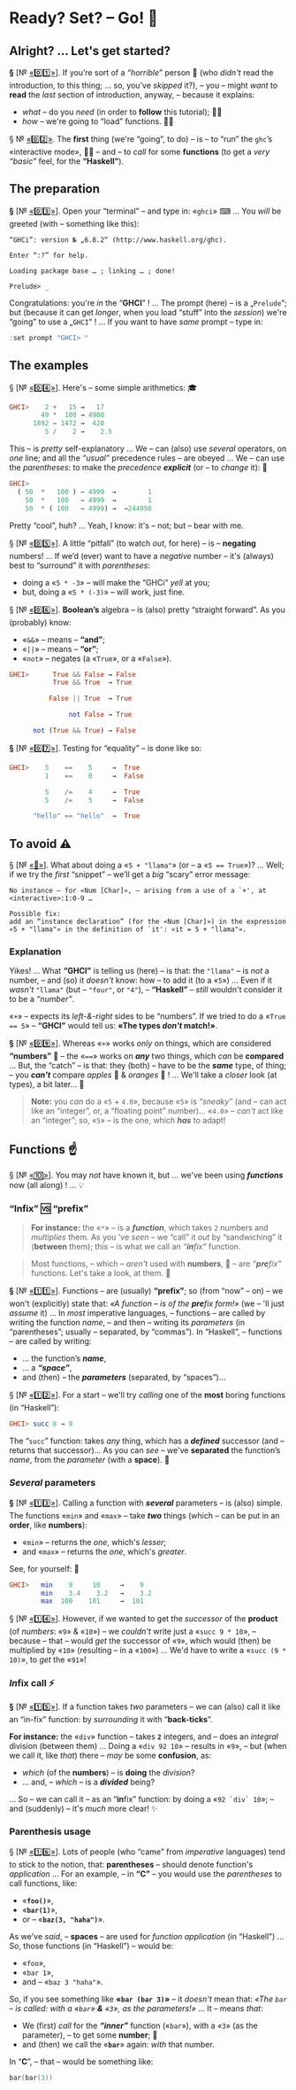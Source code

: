 # Ready? Set? – Go! 🏁

## Alright? … Let's get started?

**§** [№ <a id="1" href="#1">«0️⃣1️⃣»</a>]. If you’re sort of a _“horrible”_ person 👻 (who *didn't* read the introduction, to this thing; … so, you’ve *skipped* it?), – you – might *want* to **read** the *last* section of introduction, anyway, – because it explains: 
- *what* – do you *need* (in order to **follow** this tutorial); 🛒🤿
- *how* – we're going to “load” functions. 🔬🤏

§ № <a id="2" href="#2">«0️⃣2️⃣»</a>. The **first** thing (we're “going”, to do) – is – to “run” the `ghc`’s «interactive mode», 🏃‍♂️ – and – to *call* for some **functions** (to get a *very* _“basic”_ feel, for the __“Haskell”__). 

## The preparation 

**§** [№ <a id="3" href="#3">«0️⃣3️⃣»</a>]. Open your “terminal” – and type in: «`ghci`» ⌨ … You *will* be greeted (with – something like this): 

```text
“GHCi”: version № „6.8.2“ (http://www.haskell.org/ghc). 

Enter “:?” for help.

Loading package base … ; linking … ; done!  

Prelude> _
```
Congratulations: you're *in* the “__GHCI__” ! … The prompt (here) – is a „`Prelude`“; but (because it can get *longer*, when you load “stuff” into the *session*) we're “going” to use a „`GHCI`“ ! … If you want to have *same* prompt – type in: 

```Haskell
:set prompt "GHCI> "
```
## The examples

§ [№ <a id="4" href="#4">«0️⃣4️⃣»</a>]. Here's – some simple arithmetics: 🎓

```Haskell
GHCI>    2 +   15 →   17 
        49 *  100 → 4900  
      1892 − 1472 →  420  
         5 /    2 →    2.5  
```

This – is *pretty* self-explanatory … We – can (also) use *several* operators, on *one* line; and all the *“usual”* precedence rules – are obeyed … We – can use the *parentheses*: to make the *precedence* *__explicit__* (or – to *change* it): 🔢

```Haskell
GHCI>  
  ( 50  *   100 ) − 4999  →        1  
    50  *   100   − 4999  →        1  
    50  * ( 100   − 4999) →  −244950  
```

Pretty “cool”, huh? … Yeah, I know: it's – not; but – bear with me. 

§ [№ <a id="5" href="#5">«0️⃣5️⃣»</a>]. A little “pitfall” (to watch *out*, for here) – is – **negating** numbers! … If we’d (ever) want to have a *negative* number – it's (always) best to “surround” it with *parentheses*: 
- doing a «`5 * -3`» – will make the “GHCi” *yell* at you;
- but, doing a «`5 * (-3)`» – will work, just fine. 

§ [№ <a id="6" href="#6">«0️⃣6️⃣»</a>]. **Boolean’s** algebra – is (also) pretty “straight forward”. As you (probably) know: 
- «`&&`» – means – **“and”**;
- «`||`» – means – **“or”**;
- «`not`» – negates (a «`True`», or a «`False`»).


```Haskell
GHCI>      True && False → False
           True && True  → True

          False || True  → True 

               not False → True 

      not (True && True) → False
```

**§** [№ <a id="7" href="#7">«0️⃣7️⃣»</a>]. Testing for “equality” – is done like so:

```Haskell
GHCI>    5    ==    5     →  True
         1    ==    0     →  False

         5    /=    4     →  True
         5    /=    5     →  False

      "hello" == "hello"  →  True
```
## To avoid ⚠

§ [№ <a id="8" href="#8">«🎱»</a>]. What about doing a «`5 + "llama"`» (or – a «`5 == True`»)? … Well; if we try the *first* “snippet” – we’ll get a *big* “scary” error message:

```text
No instance – for «Num [Char]», – arising from a use of a `+', at <interactive>:1:0-9 …

Possible fix: 
add an “instance declaration” (for the «Num [Char]») in the expression «5 + "llama"» in the definition of `it': «it = 5 + "llama"».
```

### Explanation

Yikes! … What __“GHCI”__ is telling us (here) – is that: the `"llama"` – is *not* a number, – and (so) it *doesn't* know: how – to add it (to a «`5`») … Even if it *wasn't* `"llama"` (but – `"four"`, or `"4"`), – __“Haskell”__ – *still* wouldn't consider it to be a _“number”_.

«`+`» – expects its *left-&-right* sides to be “numbers”. If we tried to do a «`True == 5`» – __“GHCI”__ would tell us: __«The types _don't_ match!»__.


**§** [№ <a id="9" href="#9">«0️⃣9️⃣»</a>]. Whereas «`+`» works *only* on things, which are considered __“numbers”__ 🔢 – the «`==`» works on *__any__* two things, which *can* be **compared** … But, the “catch” – is that: they (both) – have to be the *__same__* type, of thing; – you *__can't__* compare *apples* 🍎 & *oranges* 🍊 ! … We'll take a *closer* look (at types), a bit later… 🔬

> **Note:** you *can* do a «`5` + `4.0`», because «`5`» is _“sneaky”_ (and – can act  like an “integer”, or, a “floating point” number)… «`4.0`» – *can't* act like an “integer”; so, «`5`» – is the one, which *__has__* to adapt!

## Functions ☝

§ [№ <a id="10" href="#10">«🔟»</a>]. You may *not* have known it, but … we've been using *__functions__* now (all along) ! … 💡

### “**In**fix” 🆚 “**pre**fix”

> __For instance:__ the «_`*`_» – is a ___function___, which takes `2` numbers and *multiplies* them. As you 've *seen* – we “call” it *out* by “sandwiching” it (**between** them); this – is what we call an _“**in**fix”_ function. 

> Most functions, – which – *aren't* used with **numbers**, 🔢 – are _“**pre**fix”_ functions. Let's take a look, at them. 🔭

**§** [№ <a id="11" href="#11">«1️⃣1️⃣»</a>]. Functions – are (usually) __“**pre**fix”__; so (from “now” – on) – we won't (explicitly) state that: _«A function – is of the **pre**fix form!»_ (we – 'll just *assume* it) … In *most* imperative languages, – functions – are called by writing the function *name*, – and then – writing its *parameters* (in “parentheses”; usually – separated, by “commas”). In “Haskell”, – functions – are called by writing: 
- … the function’s *__name__*, 
- … a *__“space”__*, 
- and (then) – the *__parameters__* (separated, by “spaces”)… 

§ [№ <a id="12" href="#12">«1️⃣2️⃣»</a>]. For a start – we'll try *calling* one of the **most** boring functions (in “Haskell”):

```Haskell
GHCI> succ 8 → 9   
```

The “`succ`” function: takes *any* thing, which has a *__defined__* successor (and – returns that successor)… As you can *see* – we've **separated** the function’s _name_, from the _parameter_ (with a **space**). 👀

### *Several* parameters 

**§** [№ <a id="13" href="#13">«1️⃣3️⃣»</a>]. Calling a function with *__several__* parameters – is (also) simple. The functions «`min`» and «`max`» – take *__two__* things (which – can be put in an **order**, like **numbers**):
- «`min`» – returns the *one*, which's *lesser*; 
- and «`max`» – returns the *one*, which's *greater*. 

See, for yourself: 👀

```Haskell
GHCI>   min    9     10     →    9
        min    3.4    3.2   →    3.2 
        max  100    101     →  101
```

§ [№ <a id="14" href="#14">«1️⃣4️⃣»</a>]. However, if we wanted to get the *successor* of the **product** (of *numbers*: «`9`» & «`10`») – we *couldn't* write just a «`succ 9 * 10`», – because – that – would *get* the successor of «`9`», which would (then) be multiplied by «`10`» (resulting – in a «`100`») … We'd have to write a «`succ (9 * 10)`», to *get* the «`91`»!

### ***In***fix call ⚡

**§** [№ <a id="15" href="#15">«1️⃣5️⃣»</a>]. If a function takes *two* parameters – we can (also) call it like an “in-fix” function: by *surrounding* it with “__back-ticks__”. 

**For instance:** the «`div`» function – takes **`2`** integers, and – does an *integral* division (between them) … Doing a «`div 92 10`» – results in «`9`», – but (when we call it, like *that*) there – *may* be some **confusion**, as: 

- *which* (of the **numbers**) – is **doing** the *division*?
- … and, – *which* – is a *__divided__* being? 

… So – we can call it – as an “**in**fix” function: by doing a «``92 `div` 10``»; – and (suddenly) – it's *much* more clear! ✨

### Parenthesis usage

§ [№ <a id="16" href="#16">«1️⃣6️⃣»</a>]. Lots of people (who “came” from *imperative* languages) tend to stick to the notion, that: **parentheses** – should denote function's *application* … For an example, – in __“C”__ – you would use the *parentheses* to call functions, like: 
- «__`foo()`__», 
- «__`bar(1)`__»,
- or – «__`baz(3, "haha")`__».

As we've *said*, – **spaces** – are used for *function application* (in “Haskell”) … So, those functions (in “Haskell”) – would be: 
- «`foo`», 
- «`bar 1`», 
- and – «`baz 3 "haha"`».

So, if you see something like __«`bar (bar 3)`»__ – it *doesn't* mean that: _«The `bar` – is called: with a «`bar`» **&** «`3`», as the parameters!»_ … It – means _that_: 
- We (first) *call* for the *__“inner”__* function («`bar`»), with a «`3`» (as the parameter), – to get some **number**; 🔢
- and (then) we call the «__`bar`__» again: *with* that number. 

In “__C__”, – that – would be something like: 

```C
bar(bar(3))
```